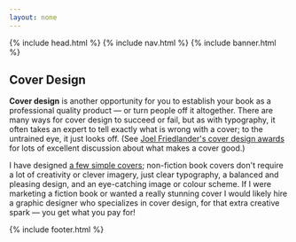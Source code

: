 ```yaml
---
layout: none
---
```

<html>
<head>
  {% include head.html %}
</head>

<body>
  {% include nav.html %}
  {% include banner.html %}

  <section class="content box">
    <h2>Cover Design</h2>
      <p>
      <strong>Cover design</strong> is another opportunity for you to 
        establish 
        your book as a professional quality product &mdash; or turn people off
        it altogether. There are many ways for cover design to succeed or fail,
        but as with typography, it often takes an expert to tell exactly what
        is wrong with a cover; to the untrained eye, it just 
        looks off. (See <a
          href="http://www.thebookdesigner.com/category/cover-design/"
          target="_blank" title="Joel Friedlander's Cover Design Awards; opens
          in a new tab">Joel Friedlander's cover design awards</a> for lots of
        excellent discussion about what makes a cover good.)
        </p>
        <p>
        I have designed 
        <a href="/projects.html">a few simple covers</a>; non-fiction
        book covers don't require a lot of creativity or clever imagery,
        just clear typography, a balanced and pleasing design,
        and an eye-catching
        image or colour scheme. If I were marketing a fiction book or wanted
        a really stunning cover I would
        likely hire a graphic designer who specializes in cover design, for
        that extra creative spark &mdash; you get what you pay for!
      </p>
  </section>

  {% include footer.html %}

</body>
</html>
